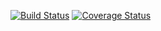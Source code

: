 [![Build Status](https://travis-ci.org/espebra/filebin.svg)](https://travis-ci.org/espebra/filebin)
[![Coverage Status](https://coveralls.io/repos/espebra/filebin/badge.svg?branch=ng&service=github)](https://coveralls.io/github/espebra/filebin?branch=ng)

